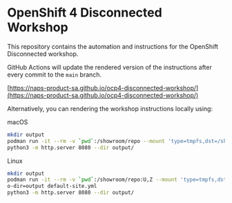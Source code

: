 # OpenShift 4 Disconnected Workshop
This repository contains the automation and instructions for the OpenShift Disconnected workshop.

GitHub Actions will update the rendered version of the instructions after every commit to the `main` branch.

[https://naps-product-sa.github.io/ocp4-disconnected-workshop/](https://naps-product-sa.github.io/ocp4-disconnected-workshop/)

Alternatively, you can rendering the workshop instructions locally using:

macOS
```bash
mkdir output
podman run -it --rm -v `pwd`:/showroom/repo --mount 'type=tmpfs,dst=/showroom/repo/.cache,chown=true' --entrypoint antora -w /showroom/repo ghcr.io/rhpds/showroom-content:latest --to-dir=output default-site.yml
python3 -m http.server 8080 --dir output/
```

Linux
```bash
mkdir output
podman run -it --rm -v `pwd`:/showroom/repo:U,Z --mount 'type=tmpfs,dst=/showroom/repo/.cache,chown=true' --entrypoint antora -w /showroom/repo ghcr.io/rhpds/showroom-content:latest --t
o-dir=output default-site.yml
python3 -m http.server 8080 --dir output/
```
